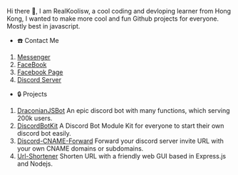   Hi there 👋, I am RealKoolisw, a cool coding and devloping learner from Hong Kong, I wanted to make more cool and fun Github projects for everyone. Mostly best in javascript.

- :telephone: Contact Me
1. [Messenger](https://m.me/realkoolisw)
2. [FaceBook](https://www.facebook.com/realkoolisw)
3. [Facebook Page](https://www.facebook.com/koolisw/)
4. [Discord Server](https://discord.koolisw.tk/)

- :lock: Projects
1. [DraconianJSBot](https://github.com/RealKoolisw/DraconianJSBot) An epic discord bot with many functions, which serving 200k users.
2. [DiscordBotKit](https://github.com/RealKoolisw/DiscordBotKit) A Discord Bot Module Kit for everyone to start their own discord bot easily.
3. [Discord-CNAME-Forward](https://github.com/RealKoolisw/discord-server-forward-url) Forward your discord server invite URL with your own CNAME domains or subdomains.
4. [Url-Shortener](https://github.com/RealKoolisw/shortenurl-web) Shorten URL with a friendly web GUI based in Express.js and Nodejs.
<!--
**RealKoolisw/RealKoolisw** is a ✨ _special_ ✨ repository because its `README.md` (this file) appears on your GitHub profile.

Here are some ideas to get you started:

- 🔭 I’m currently working on ...
- 🌱 I’m currently learning ...
- 👯 I’m looking to collaborate on ...
- 🤔 I’m looking for help with ...
- 💬 Ask me about ...
- 📫 How to reach me: ...
- 😄 Pronouns: ...
- ⚡ Fun fact: ...
-->
